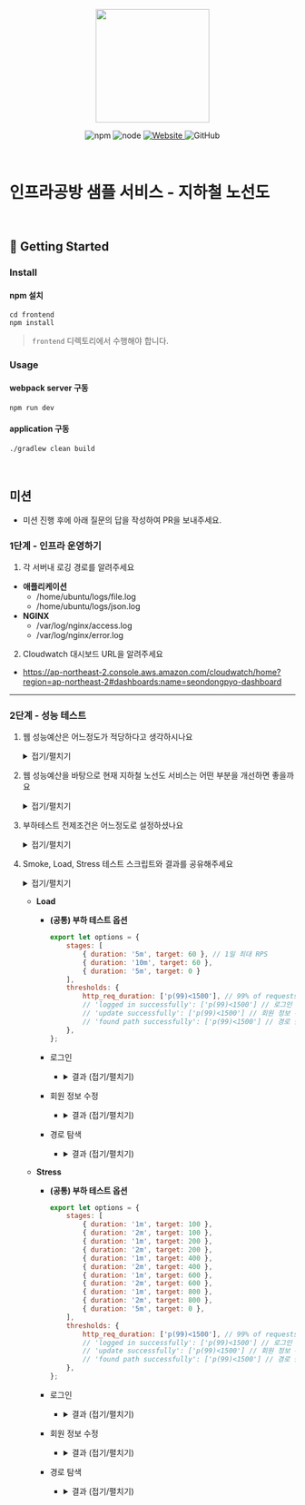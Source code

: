 <p align="center">
    <img width="200px;" src="https://raw.githubusercontent.com/woowacourse/atdd-subway-admin-frontend/master/images/main_logo.png"/>
</p>
<p align="center">
  <img alt="npm" src="https://img.shields.io/badge/npm-%3E%3D%205.5.0-blue">
  <img alt="node" src="https://img.shields.io/badge/node-%3E%3D%209.3.0-blue">
  <a href="https://edu.nextstep.camp/c/R89PYi5H" alt="nextstep atdd">
    <img alt="Website" src="https://img.shields.io/website?url=https%3A%2F%2Fedu.nextstep.camp%2Fc%2FR89PYi5H">
  </a>
  <img alt="GitHub" src="https://img.shields.io/github/license/next-step/atdd-subway-service">
</p>

<br>

# 인프라공방 샘플 서비스 - 지하철 노선도

<br>

## 🚀 Getting Started

### Install
#### npm 설치
```
cd frontend
npm install
```
> `frontend` 디렉토리에서 수행해야 합니다.

### Usage
#### webpack server 구동
```
npm run dev
```
#### application 구동
```
./gradlew clean build
```
<br>

## 미션

* 미션 진행 후에 아래 질문의 답을 작성하여 PR을 보내주세요.

### 1단계 - 인프라 운영하기
1. 각 서버내 로깅 경로를 알려주세요
- **애플리케이션**
  - /home/ubuntu/logs/file.log
  - /home/ubuntu/logs/json.log
- **NGINX**
  - /var/log/nginx/access.log
  - /var/log/nginx/error.log

2. Cloudwatch 대시보드 URL을 알려주세요
  - https://ap-northeast-2.console.aws.amazon.com/cloudwatch/home?region=ap-northeast-2#dashboards:name=seondongpyo-dashboard 

---

### 2단계 - 성능 테스트
1. 웹 성능예산은 어느정도가 적당하다고 생각하시나요
    <details>
    <summary>접기/펼치기</summary>
    <div markdown="1">
   
    - WebPageTest, PageSpeed 에서의 측정 결과를 바탕으로 하여  
      Desktop 환경에서 Timing-based, Rule-based Metric으로 예산을 설정했습니다.
      ![webpagetest_result](https://user-images.githubusercontent.com/64854054/122420720-d9d4ac80-cfc6-11eb-82b8-c7947d0a6d21.png)
      ![pagespeed_result](https://user-images.githubusercontent.com/64854054/122420399-a003a600-cfc6-11eb-97f1-cf8281a17ae2.png)
  
      |항목|기준|
      |---|---|
      |페이지 로드 시간|3초 미만|
      |Time to Interactive (TTI)|2초 미만|
      |First Contentful Paint (FCP)|1.8초 미만|
      |Large Contentful Paint (LCP)|2.5초 미만|
      |Speed Index |3.4초 미만|
      |Total Blocking Time(TBT)|50ms 이하|
      |Cumulative Layout Shift(CLS)|0.1 미만|
    </div>
    </details>


2. 웹 성능예산을 바탕으로 현재 지하철 노선도 서비스는 어떤 부분을 개선하면 좋을까요
    <details>
    <summary>접기/펼치기</summary>
    <div markdown="2">
   
      - **gzip을 이용한 텍스트 압축 사용**
        ![image](https://user-images.githubusercontent.com/64854054/122421840-a2b2cb00-cfc7-11eb-918a-d40aaa909619.png)

      - **사용하지 않는 자바스크립트 줄이기**
        ![image](https://user-images.githubusercontent.com/64854054/122422446-1d7be600-cfc8-11eb-877f-6463f3c37b3b.png)
        
      - **정적 리소스 캐싱**
        ![image](https://user-images.githubusercontent.com/64854054/122422773-62a01800-cfc8-11eb-98cc-607417db1180.png)
        
    </div>
    </details>


3. 부하테스트 전제조건은 어느정도로 설정하셨나요
    <details>
    <summary>접기/펼치기</summary>
    <div markdown="3">
   
      - **테스트 전제조건 정리**
        
        |항목|기준|비고|
        |---|---|---|
        |1일 사용자 수(DAU)|100,000|2017년 기준 '지하철 종결자' MAU 335만 명 / 30일 ≒ 약 10만|
        |1명당 1일 평균 접속 수|5|출·퇴근 및 외근 정도?|
        |1일 총 접속 수|500,000|DAU * 1일 평균 접속 수|        
        |1일 평균 RPS|6|1일 총 접속 수 / 86,400|        
        |1일 최대 RPS|60 |1일 평균 RPS * (최대 트래픽) / 평소 트래픽))|        
        |Latency|50ms |50 ~ 100ms 이하|

      - **시나리오**
    
        |기준|항목|
        |---|---|
        |접속 빈도가 높은 페이지|로그인|
        |데이터를 갱신하는 페이지|회원 정보 수정|
        |데이터를 조회하는데 여러 데이터를 참조하는 페이지|경로 검색|
    </div>
    </details>
  

4. Smoke, Load, Stress 테스트 스크립트와 결과를 공유해주세요
    <details>
    <summary>접기/펼치기</summary>
    <div markdown="1">

    - **Smoke**
      - 로그인
        -   <details>
            <summary>테스트 스크립트 (접기/펼치기)</summary>
            <div markdown="1">
        
            ```js        
            import http from 'k6/http';
            import { check, group, sleep, fail } from 'k6';
            
            export let options = {
                vus: 1, // 1 user looping for 1 minute
                duration: '10s',
                
                thresholds: {
                    http_req_duration: ['p(99)<1500'], // 99% of requests must complete below 1.5s
                },
            };
            
            const BASE_URL = 'http://seondongpyo.kro.kr';
            const USERNAME = 'abc@gmail.com';
            const PASSWORD = '1234';
            
            var payload = JSON.stringify({
                email: USERNAME,
                password: PASSWORD
            });
            
            var params = {
                headers: {
                    'Content-Type': 'application/json'
                }
            };

            export default () => {
                let loginRes = http.post(`${BASE_URL}/login/token`, payload, params);
                
                check(loginRes, {
                    'HTTP status OK?': (resp) => resp.status === 200,
                    'logged in successfully': (resp) => resp.json('accessToken') !== ''
                });
                            
                let authHeaders = {
                    headers: {
                        Authorization: `Bearer ${loginRes.json('accessToken')}`,
                    },
                };
            
                let myObjects = http.get(`${BASE_URL}/members/me`, authHeaders).json();
            
                check(myObjects, { 'retrieved member': (obj) => obj.id != 0 });
            
                sleep(1);
            };
            ```
            </div>
            </details>
          
        -   <details>
            <summary>결과 (접기/펼치기)</summary>
            <div markdown="1">

            ```
                    /\      |‾‾| /‾‾/   /‾‾/
               /\  /  \     |  |/  /   /  /
              /  \/    \    |     (   /   ‾‾\
             /          \   |  |\  \ |  (‾)  |
            / __________ \  |__| \__\ \_____/ .io
            
            execution: local
                script: smoke_login.js
                output: -
            
            scenarios: (100.00%) 1 scenario, 1 max VUs, 40s max duration (incl. graceful stop):
                    * default: 1 looping VUs for 10s (gracefulStop: 30s)
            
            
            running (10.1s), 0/1 VUs, 10 complete and 0 interrupted iterations
            default ✓ [======================================] 1 VUs  10s
            
                 ✓ HTTP status OK
                 ✓ logged in successfully
                 ✓ retrieved member
            
                 checks.....................: 100.00% ✓ 20  ✗ 0
                 data_received..............: 5.8 kB  576 B/s
                 data_sent..................: 3.3 kB  323 B/s
                 http_req_blocked...........: avg=66.44µs min=4.24µs  med=6.99µs max=1.2ms    p(90)=9.64µs  p(95)=70.23µs
                 http_req_connecting........: avg=20.8µs  min=0s      med=0s     max=416.18µs p(90)=0s      p(95)=20.8µs
               ✓ http_req_duration..........: avg=4.5ms   min=3.36ms  med=4.51ms max=8.7ms    p(90)=5.35ms  p(95)=5.6ms
                 { expected_response:true }...: avg=9.29ms  min=7.84ms  med=8.55ms  max=19.4ms   p(90)=10.58ms  p(95)=11.62ms
                 http_req_failed............: 100.00% ✓ 20  ✗ 0
                 http_req_receiving.........: avg=68.77µs min=48.24µs med=67.7µs max=108.85µs p(90)=83.62µs p(95)=85.65µs
                 http_req_sending...........: avg=28.29µs min=13.34µs med=24.2µs max=113.35µs p(90)=36.43µs p(95)=53.3µs
                 http_req_tls_handshaking...: avg=0s      min=0s      med=0s     max=0s       p(90)=0s      p(95)=0s
                 http_req_waiting...........: avg=4.4ms   min=3.27ms  med=4.43ms max=8.57ms   p(90)=5.26ms  p(95)=5.5ms
                 http_reqs..................: 20      1.979345/s
                 iteration_duration.........: avg=1.01s   min=1s      med=1s     max=1.01s    p(90)=1.01s   p(95)=1.01s
                 iterations.................: 10      0.989672/s
                 vus........................: 1       min=1 max=1
                 vus_max....................: 1       min=1 max=1
            ```
            </div>
            </details>
        
      - 회원 정보 수정
        -   <details>
            <summary>테스트 스크립트 (접기/펼치기)</summary>
            <div markdown="1">
            
            ```js
            import http from 'k6/http';
            import { check, group, sleep, fail } from 'k6';
            
            export let options = {
                vus: 1,
                duration: '10s',
            
                thresholds: {
                    http_req_duration: ['p(99)<1500'], // 99% of requests must complete below 1.5s
                },
            };
            
            const BASE_URL = 'http://seondongpyo.kro.kr';
            const USERNAME = 'abc@gmail.com'
            const PASSWORD = '1234'
            
            var loginPayload = JSON.stringify({
                email: USERNAME,
                password: PASSWORD
            });
            
            var contentTypeHeader = {
                headers: {
                    'Content-Type': 'application/json'
                }
            };
            
            export default () => {
                // login
                let loginRes = http.post(`${BASE_URL}/login/token`, loginPayload, contentTypeHeader);
                
                check(loginRes, {
                    'HTTP status OK': (resp) => resp.status === 200,
                    'logged in successfully': (resp) => resp.json('accessToken') !== '',
                });
                
                let authHeaders = {
                    headers: {
                        'Authorization': `Bearer ${loginRes.json('accessToken')}`,
                        'Content-Type': 'application/json'
                    },
                };
                
                // edit user info
                let updatePayload = JSON.stringify({
                    email: USERNAME,
                    password: PASSWORD,
                    age: Math.floor(Math.random() * (Math.floor(100) - Math.ceil(1)) + Math.ceil(1)) // random age per request
                });
                
                let updateUserRes = http.put(`${BASE_URL}/members/me`, updatePayload, authHeaders);
                
                check(updateUserRes, {
                    'update successfully': (resp) => resp.status === 200
                });
                
                sleep(1);
            };
            ```
            </div>
            </details>
            
        -   <details>
            <summary>결과 (접기/펼치기)</summary>
            <div markdown="1">
            
            ```
                    /\      |‾‾| /‾‾/   /‾‾/
               /\  /  \     |  |/  /   /  /
              /  \/    \    |     (   /   ‾‾\
             /          \   |  |\  \ |  (‾)  |
            / __________ \  |__| \__\ \_____/ .io
            
            execution: local
                script: smoke_mypage_edit.js
                output: -
            
            scenarios: (100.00%) 1 scenario, 1 max VUs, 40s max duration (incl. graceful stop):
                    * default: 1 looping VUs for 10s (gracefulStop: 30s)
            
            
            running (10.2s), 0/1 VUs, 10 complete and 0 interrupted iterations
            default ✓ [======================================] 1 VUs  10s
            
                 ✓ HTTP status OK
                 ✓ logged in successfully
                 ✓ update successfully
            
                 checks.........................: 100.00% ✓ 30  ✗ 0
                 data_received..................: 4.5 kB  439 B/s
                 data_sent......................: 5.5 kB  542 B/s
                 http_req_blocked...............: avg=469.03µs min=4.25µs  med=6.25µs  max=9.25ms   p(90)=10.91µs p(95)=475.5µs
                 http_req_connecting............: avg=26.36µs  min=0s      med=0s      max=527.29µs p(90)=0s      p(95)=26.36µs
               ✓ http_req_duration..............: avg=9.16ms   min=6.45ms  med=9.23ms  max=12.28ms  p(90)=12ms    p(95)=12.15ms
                   { expected_response:true }...: avg=9.16ms   min=6.45ms  med=9.23ms  max=12.28ms  p(90)=12ms    p(95)=12.15ms
                 http_req_failed................: 0.00%   ✓ 0   ✗ 20
                 http_req_receiving.............: avg=67.37µs  min=35.55µs med=62.68µs max=122.73µs p(90)=88.47µs p(95)=107.41µs
                 http_req_sending...............: avg=33.19µs  min=18.97µs med=29.55µs max=103.04µs p(90)=41.03µs p(95)=59.09µs
                 http_req_tls_handshaking.......: avg=0s       min=0s      med=0s      max=0s       p(90)=0s      p(95)=0s
                 http_req_waiting...............: avg=9.06ms   min=6.35ms  med=9.12ms  max=12.19ms  p(90)=11.92ms p(95)=12.08ms
                 http_reqs......................: 20      1.95952/s
                 iteration_duration.............: avg=1.02s    min=1.01s   med=1.01s   max=1.03s    p(90)=1.02s   p(95)=1.02s
                 iterations.....................: 10      0.97976/s
                 vus............................: 1       min=1 max=1
                 vus_max........................: 1       min=1 max=1
            ```
            </div>
            </details>
      - 경로 탐색
        -   <details>
            <summary>테스트 스크립트 (접기/펼치기)</summary>
            <div markdown="1">
            
            ```js
            import http from 'k6/http';
            import { check, group, sleep, fail } from 'k6';
            
            export let options = {
                vus: 1, // 1 user looping for 1 minute
                duration: '10s',
            
                thresholds: {
                    http_req_duration: ['p(99)<1500'], // 99% of requests must complete below 1.5s
                },
            };
            
            const BASE_URL = 'http://seondongpyo.kro.kr';
            const USERNAME = 'abc@gmail.com'
            const PASSWORD = '1234'
            const SOURCE = 1;
            const TARGET = 10;
            
            var payload = JSON.stringify({
                email: USERNAME,
                password: PASSWORD
            });
            
            var contentTypeHeader = {
                headers: {
                    'Content-Type': 'application/json'
                }
            };
            
            export default () => {
                let loginRes = http.post(`${BASE_URL}/login/token`, payload, contentTypeHeader);
                
                check(loginRes, {
                    'HTTP status OK': (resp) => resp.status === 200,
                    'logged in successfully': (resp) => resp.json('accessToken') !== ''
                });
                
                let authHeaders = {
                    headers: {
                        'Authorization': `Bearer ${loginRes.json('accessToken')}`,
                        'Content-Type': 'application/json'
                    }
                };
                
                let pathRes = http.get(`${BASE_URL}/paths?source=${SOURCE}&target=${TARGET}`);
                
                check(pathRes, {
                    'found path successfully': (resp) => resp.status === 200
                });
                
                sleep(1);
            };
            
            ```
            </div>
            </details>
    
        -   <details>
            <summary>결과 (접기/펼치기)</summary>
            <div markdown="1">
            
            ```
                    /\      |‾‾| /‾‾/   /‾‾/
               /\  /  \     |  |/  /   /  /
              /  \/    \    |     (   /   ‾‾\
             /          \   |  |\  \ |  (‾)  |
            / __________ \  |__| \__\ \_____/ .io
            
            execution: local
                script: smoke_paths.js
                output: -
            
            scenarios: (100.00%) 1 scenario, 1 max VUs, 40s max duration (incl. graceful stop):
                    * default: 1 looping VUs for 10s (gracefulStop: 30s)
            
            
            running (10.5s), 0/1 VUs, 10 complete and 0 interrupted iterations
            default ✓ [======================================] 1 VUs  10s
            
                 ✓ HTTP status OK
                 ✓ logged in successfully
                 ✓ found path successfully
            
                 checks.........................: 100.00% ✓ 30  ✗ 0
                 data_received..................: 21 kB   2.0 kB/s
                 data_sent......................: 3.0 kB  285 B/s
                 http_req_blocked...............: avg=533.49µs min=4.57µs  med=6.11µs  max=10.55ms  p(90)=7.61µs   p(95)=535.02µs
                 http_req_connecting............: avg=20.61µs  min=0s      med=0s      max=412.26µs p(90)=0s       p(95)=20.61µs
               ✓ http_req_duration..............: avg=22ms     min=6.15ms  med=21.73ms max=43.1ms   p(90)=38.61ms  p(95)=42.02ms
                   { expected_response:true }...: avg=22ms     min=6.15ms  med=21.73ms max=43.1ms   p(90)=38.61ms  p(95)=42.02ms
                 http_req_failed................: 0.00%   ✓ 0   ✗ 20
                 http_req_receiving.............: avg=81.76µs  min=63.6µs  med=77.6µs  max=117.93µs p(90)=103.63µs p(95)=114.6µs
                 http_req_sending...............: avg=27.65µs  min=13.45µs med=22.8µs  max=96.08µs  p(90)=36.28µs  p(95)=54.68µs
                 http_req_tls_handshaking.......: avg=0s       min=0s      med=0s      max=0s       p(90)=0s       p(95)=0s
                 http_req_waiting...............: avg=21.89ms  min=6.05ms  med=21.64ms max=42.97ms  p(90)=38.52ms  p(95)=41.89ms
                 http_reqs......................: 20      1.911561/s
                 iteration_duration.............: avg=1.04s    min=1.04s   med=1.04s   max=1.06s    p(90)=1.05s    p(95)=1.05s
                 iterations.....................: 10      0.95578/s
                 vus............................: 1       min=1 max=1
                 vus_max........................: 1       min=1 max=1
            ```
            </div>
            </details>
    </div>
    </details>
   
    - **Load**
        - **(공통) 부하 테스트 옵션**
            ```js
            export let options = {
                stages: [
                    { duration: '5m', target: 60 }, // 1일 최대 RPS
                    { duration: '10m', target: 60 },
                    { duration: '5m', target: 0 }
                ],
                thresholds: {
                    http_req_duration: ['p(99)<1500'], // 99% of requests must complete below 1.5s
                    // 'logged in successfully': ['p(99)<1500'] // 로그인 시
                    // 'update successfully': ['p(99)<1500'] // 회원 정보 수정 시
                    // 'found path successfully': ['p(99)<1500'] // 경로 탐색 시
                },
            };        
            ```
            
        - 로그인
            -   <details>
                <summary>결과 (접기/펼치기)</summary>
                <div markdown="1">

                ```
                        /\      |‾‾| /‾‾/   /‾‾/
                   /\  /  \     |  |/  /   /  /
                  /  \/    \    |     (   /   ‾‾\
                 /          \   |  |\  \ |  (‾)  |
                / __________ \  |__| \__\ \_____/ .io
                
                execution: local
                    script: load_login.js
                    output: -
                
                scenarios: (100.00%) 1 scenario, 60 max VUs, 20m30s max duration (incl. graceful stop):
                        * default: Up to 60 looping VUs for 20m0s over 3 stages (gracefulRampDown: 30s, gracefulStop: 30s)
                
                
                running (20m00.2s), 00/60 VUs, 53533 complete and 0 interrupted iterations
                default ✓ [======================================] 00/60 VUs  20m0s
                
                     ✓ HTTP status OK
                     ✓ logged in successfully
                     ✓ retrieved member
                
                     checks.........................: 100.00% ✓ 160599 ✗ 0
                     data_received..................: 29 MB   24 kB/s
                     data_sent......................: 24 MB   20 kB/s
                     http_req_blocked...............: avg=15µs    min=3.15µs  med=4.85µs  max=12.77ms p(90)=8.05µs  p(95)=15.63µs
                     http_req_connecting............: avg=890ns   min=0s      med=0s      max=4.23ms  p(90)=0s      p(95)=0s
                   ✓ http_req_duration..............: avg=5.38ms  min=2.81ms  med=4.9ms   max=68.65ms p(90)=7.21ms  p(95)=8.63ms
                       { expected_response:true }...: avg=5.38ms  min=2.81ms  med=4.9ms   max=68.65ms p(90)=7.21ms  p(95)=8.63ms
                     http_req_failed................: 0.00%   ✓ 0      ✗ 107066
                     http_req_receiving.............: avg=90.59µs min=20.03µs med=45.08µs max=10.1ms  p(90)=108µs   p(95)=246.47µs
                     http_req_sending...............: avg=46.6µs  min=8.81µs  med=17.84µs max=12.2ms  p(90)=44.79µs p(95)=106.59µs
                     http_req_tls_handshaking.......: avg=0s      min=0s      med=0s      max=0s      p(90)=0s      p(95)=0s
                     http_req_waiting...............: avg=5.24ms  min=2.75ms  med=4.79ms  max=68.56ms p(90)=7ms     p(95)=8.39ms
                     http_reqs......................: 107066  89.207475/s
                     iteration_duration.............: avg=1.01s   min=1s      med=1.01s   max=1.07s   p(90)=1.01s   p(95)=1.01s
                     iterations.....................: 53533   44.603737/s
                     vus............................: 1       min=1    max=60
                     vus_max........................: 60      min=60   max=60
                ```
                </div>
                </details>
        - 회원 정보 수정
            -   <details>
                <summary>결과 (접기/펼치기)</summary>
                <div markdown="1">

                ```
                        /\      |‾‾| /‾‾/   /‾‾/
                   /\  /  \     |  |/  /   /  /
                  /  \/    \    |     (   /   ‾‾\
                 /          \   |  |\  \ |  (‾)  |
                / __________ \  |__| \__\ \_____/ .io
                
                execution: local
                    script: load_mypage_edit.js
                    output: -
                
                scenarios: (100.00%) 1 scenario, 60 max VUs, 20m30s max duration (incl. graceful stop):
                        * default: Up to 60 looping VUs for 20m0s over 3 stages (gracefulRampDown: 30s, gracefulStop: 30s)
                
                
                running (20m00.2s), 00/60 VUs, 53350 complete and 0 interrupted iterations
                default ✓ [======================================] 00/60 VUs  20m0s
                
                     ✓ HTTP status OK
                     ✓ logged in successfully
                     ✓ update successfully
                
                     checks.........................: 100.00% ✓ 160050 ✗ 0
                     data_received..................: 24 MB   20 kB/s
                     data_sent......................: 30 MB   25 kB/s
                     http_req_blocked...............: avg=17.15µs min=2.95µs  med=4.82µs  max=21.63ms p(90)=8.03µs   p(95)=18.19µs
                     http_req_connecting............: avg=897ns   min=0s      med=0s      max=4.82ms  p(90)=0s       p(95)=0s
                   ✓ http_req_duration..............: avg=6.96ms  min=2.83ms  med=6.92ms  max=85.79ms p(90)=10.34ms  p(95)=11.91ms
                       { expected_response:true }...: avg=6.96ms  min=2.83ms  med=6.92ms  max=85.79ms p(90)=10.34ms  p(95)=11.91ms
                     http_req_failed................: 0.00%   ✓ 0      ✗ 106700
                     http_req_receiving.............: avg=92.57µs min=13.06µs med=38.78µs max=19.77ms p(90)=108.15µs p(95)=263.31µs
                     http_req_sending...............: avg=63.21µs min=10.48µs med=18.72µs max=49.3ms  p(90)=53.92µs  p(95)=169.3µs
                     http_req_tls_handshaking.......: avg=0s      min=0s      med=0s      max=0s      p(90)=0s       p(95)=0s
                     http_req_waiting...............: avg=6.81ms  min=2.77ms  med=6.79ms  max=79.59ms p(90)=10.15ms  p(95)=11.66ms
                     http_reqs......................: 106700  88.904457/s
                     iteration_duration.............: avg=1.01s   min=1s      med=1.01s   max=1.11s   p(90)=1.02s    p(95)=1.02s
                     iterations.....................: 53350   44.452228/s
                     vus............................: 1       min=1    max=60
                     vus_max........................: 60      min=60   max=60
                ```
                </div>
                </details>
        - 경로 탐색
            -   <details>
                <summary>결과 (접기/펼치기)</summary>
                <div markdown="1">

                ```
                        /\      |‾‾| /‾‾/   /‾‾/
                   /\  /  \     |  |/  /   /  /
                  /  \/    \    |     (   /   ‾‾\
                 /          \   |  |\  \ |  (‾)  |
                / __________ \  |__| \__\ \_____/ .io
                
                execution: local
                    script: load_paths.js
                    output: -
                
                scenarios: (100.00%) 1 scenario, 60 max VUs, 20m30s max duration (incl. graceful stop):
                        * default: Up to 60 looping VUs for 20m0s over 3 stages (gracefulRampDown: 30s, gracefulS                                                                                                                                         top: 30s)
                                
                running (20m00.4s), 00/60 VUs, 50241 complete and 0 interrupted iterations
                default ✓ [======================================] 00/60 VUs  20m0s
                
                     ✓ HTTP status OK
                     ✓ logged in successfully
                     ✓ found path successfully
                
                     checks.........................: 100.00% ✓ 150723 ✗ 0
                     data_received..................: 107 MB  89 kB/s
                     data_sent......................: 15 MB   12 kB/s
                     http_req_blocked...............: avg=11.11µs min=3.2µs  med=4.93µs  max=24.58ms  p(90)=7.72µs                                                                                                                                            p(95)=9.59µs
                     http_req_connecting............: avg=748ns   min=0s     med=0s      max=3.61ms   p(90)=0s                                                                                                                                                p(95)=0s
                   ✓ http_req_duration..............: avg=38.54ms min=2.88ms med=29.45ms max=341.47ms p(90)=97.43ms                                                                                                                                           p(95)=113.52ms
                       { expected_response:true }...: avg=38.54ms min=2.88ms med=29.45ms max=341.47ms p(90)=97.43ms                                                                                                                                           p(95)=113.52ms
                     http_req_failed................: 0.00%   ✓ 0      ✗ 100482
                     http_req_receiving.............: avg=81.03µs min=22µs   med=55.15µs max=51.83ms  p(90)=109.92µs                                                                                                                                          p(95)=142.06µs
                     http_req_sending...............: avg=34.79µs min=8.72µs med=17.43µs max=47.2ms   p(90)=36.19µs                                                                                                                                           p(95)=48.44µs
                     http_req_tls_handshaking.......: avg=0s      min=0s     med=0s      max=0s       p(90)=0s                                                                                                                                                p(95)=0s
                     http_req_waiting...............: avg=38.43ms min=2.82ms med=29.34ms max=341.41ms p(90)=97.31ms                                                                                                                                           p(95)=113.38ms
                     http_reqs......................: 100482  83.705459/s
                     iteration_duration.............: avg=1.07s   min=1.03s  med=1.07s   max=1.39s    p(90)=1.12s                                                                                                                                             p(95)=1.13s
                     iterations.....................: 50241   41.852729/s
                     vus............................: 1       min=1    max=60
                     vus_max........................: 60      min=60   max=60
                ```
                </div>
                </details>

   - **Stress**
       - **(공통) 부하 테스트 옵션**
           ```js
           export let options = {
               stages: [
                   { duration: '1m', target: 100 },
                   { duration: '2m', target: 100 },
                   { duration: '1m', target: 200 },
                   { duration: '2m', target: 200 },
                   { duration: '1m', target: 400 },
                   { duration: '2m', target: 400 },
                   { duration: '1m', target: 600 },
                   { duration: '2m', target: 600 },
                   { duration: '1m', target: 800 },
                   { duration: '2m', target: 800 },
                   { duration: '5m', target: 0 },
               ],
               thresholds: {
                   http_req_duration: ['p(99)<1500'], // 99% of requests must complete below 1.5s
                   // 'logged in successfully': ['p(99)<1500'] // 로그인 시
                   // 'update successfully': ['p(99)<1500'] // 회원 정보 수정 시
                   // 'found path successfully': ['p(99)<1500'] // 경로 탐색 시
               },
           };        
           ```

       - 로그인
           -   <details>
               <summary>결과 (접기/펼치기)</summary>
               <div markdown="1">
               
               ```
               running (15m00.9s), 000/800 VUs, 275787 complete and 0 interrupted iterations
               default ✓ [======================================] 000/800 VUs  15m0s
                
                     ✗ HTTP status OK
                      ↳  98% — ✓ 271263 / ✗ 4524
                     ✗ logged in successfully
                      ↳  98% — ✓ 271263 / ✗ 4524
                     ✓ retrieved member
                
                     checks.........................: 98.90% ✓ 813617 ✗ 9048
                     data_received..................: 147 MB 163 kB/s
                     data_sent......................: 123 MB 136 kB/s
                     http_req_blocked...............: avg=17.75ms  min=2.9µs    med=5.18µs  max=593.2ms  p(90)=67.9ms   p(95)=116.6ms
                     http_req_connecting............: avg=16.06ms  min=0s       med=0s      max=506.04ms p(90)=61.12ms  p(95)=107.06ms
                   ✓ http_req_duration..............: avg=64.77ms  min=0s       med=31.79ms max=1.72s    p(90)=170.3ms  p(95)=221.41ms
                       { expected_response:true }...: avg=64.86ms  min=2.69ms   med=31.91ms max=1.72s    p(90)=170.37ms p(95)=221.41ms
                     http_req_failed................: 0.85%  ✓ 4696   ✗ 542354
                     http_req_receiving.............: avg=726.38µs min=0s       med=34.12µs max=324.31ms p(90)=270.6µs  p(95)=883.85µs
                     http_req_sending...............: avg=6.36ms   min=0s       med=19.2µs  max=741.47ms p(90)=18.21ms  p(95)=38.74ms
                     http_req_tls_handshaking.......: avg=0s       min=0s       med=0s      max=0s       p(90)=0s       p(95)=0s
                     http_req_waiting...............: avg=57.67ms  min=0s       med=29.02ms max=1.72s    p(90)=150.67ms p(95)=195.7ms
                     http_reqs......................: 547050 607.246713/s
                     iteration_duration.............: avg=1.17s    min=576.18µs med=1.08s   max=3.95s    p(90)=1.5s     p(95)=1.62s
                     iterations.....................: 275787 306.134264/s
                     vus............................: 2      min=1    max=800
                     vus_max........................: 800    min=800  max=800
               ``` 
               </div>
               </details>
       - 회원 정보 수정
           -   <details>
               <summary>결과 (접기/펼치기)</summary>
               <div markdown="1">

               ```
               running (15m00.7s), 000/800 VUs, 270948 complete and 0 interrupted iterations
               default ✓ [======================================] 000/800 VUs  15m0s
               
                    ✗ HTTP status OK
                     ↳  97% — ✓ 264451 / ✗ 6497
                    ✗ logged in successfully
                     ↳  97% — ✓ 264451 / ✗ 6497
                    ✗ update successfully
                     ↳  99% — ✓ 262890 / ✗ 1561
               
                    checks.........................: 98.19% ✓ 791792 ✗ 14555
                    data_received..................: 119 MB 132 kB/s
                    data_sent......................: 147 MB 163 kB/s
                    http_req_blocked...............: avg=17.79ms  min=2.93µs   med=5.13µs  max=620.4ms  p(90)=68.38ms  p(95)=114.89ms
                    http_req_connecting............: avg=16.34ms  min=0s       med=0s      max=564.84ms p(90)=63.32ms  p(95)=106.96ms
                  ✓ http_req_duration..............: avg=78.52ms  min=0s       med=46.11ms max=1.5s     p(90)=193.53ms p(95)=245.51ms
                      { expected_response:true }...: avg=78.62ms  min=2.72ms   med=46.03ms max=1.5s     p(90)=193.71ms p(95)=245.86ms
                    http_req_failed................: 1.50%  ✓ 8058   ✗ 527341
                    http_req_receiving.............: avg=721.89µs min=0s       med=31.48µs max=319.19ms p(90)=244.16µs p(95)=898.53µs
                    http_req_sending...............: avg=6.19ms   min=0s       med=22.66µs max=486.04ms p(90)=20.06ms  p(95)=40.02ms
                    http_req_tls_handshaking.......: avg=0s       min=0s       med=0s      max=0s       p(90)=0s       p(95)=0s
                    http_req_waiting...............: avg=71.6ms   min=0s       med=42.02ms max=1.5s     p(90)=174.54ms p(95)=221.97ms
                    http_reqs......................: 535399 594.394719/s
                    iteration_duration.............: avg=1.19s    min=594.92µs med=1.12s   max=3.05s    p(90)=1.53s    p(95)=1.65s
                    iterations.....................: 270948 300.803812/s
                    vus............................: 3      min=1    max=800
                    vus_max........................: 800    min=800  max=800
               ```
               </div>
               </details>
       - 경로 탐색
           -   <details>
               <summary>결과 (접기/펼치기)</summary>
               <div markdown="1">
               
               ```
               running (15m00.6s), 000/800 VUs, 310553 complete and 0 interrupted iterations
               default ✓ [======================================] 000/800 VUs  15m0s
               
                   ✗ HTTP status OK
                   ↳  29% — ✓ 92204 / ✗ 218349
                   ✗ logged in successfully
                   ↳  29% — ✓ 92204 / ✗ 218349
                   ✗ found path successfully
                   ↳  85% — ✓ 78804 / ✗ 13400
                   
                   checks.........................: 36.90% ✓ 263212 ✗ 450098
                   data_received..................: 172 MB 191 kB/s
                   data_sent......................: 33 MB  37 kB/s
                   http_req_blocked...............: avg=24.29ms  min=3.17µs   med=3.03ms   max=1.21s    p(90)=65.66ms  p(95)=114.86ms
                   http_req_connecting............: avg=22.04ms  min=0s       med=2.59ms   max=968.57ms p(90)=61.22ms  p(95)=105.79ms
                 ✗ http_req_duration..............: avg=341.13ms min=0s       med=6.56ms   max=7.6s     p(90)=1.27s    p(95)=1.48s
                     { expected_response:true }...: avg=793.23ms min=2.7ms    med=693.22ms max=7.6s     p(90)=1.54s    p(95)=2.1s
                   http_req_failed................: 57.54% ✓ 231749 ✗ 171008
                   http_req_receiving.............: avg=1.4ms    min=0s       med=0s       max=629.94ms p(90)=167.31µs p(95)=1.9ms
                   http_req_sending...............: avg=4.84ms   min=0s       med=41.25µs  max=1.14s    p(90)=8.17ms   p(95)=24.73ms
                   http_req_tls_handshaking.......: avg=0s       min=0s       med=0s       max=0s       p(90)=0s       p(95)=0s
                   http_req_waiting...............: avg=334.89ms min=0s       med=429.43µs max=7.6s     p(90)=1.26s    p(95)=1.47s
                   http_reqs......................: 402757 447.223832/s
                   iteration_duration.............: avg=935.41ms min=841.01µs med=283.65ms max=10.3s    p(90)=3.02s    p(95)=3.67s
                   iterations.....................: 310553 344.839948/s
                   vus............................: 2      min=1    max=800
                   vus_max........................: 800    min=800  max=800
               ```
               </div>
               </details>